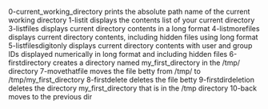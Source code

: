 0-current_working_directory prints the absolute path name of the current working directory
1-listit displays the contents list of your current directory
3-listfiles displays current directory contents in a long format
4-listmorefiles displays current directory contents, including hidden files using long format
5-listfilesdigitonly displays current directory contents with user and group IDs displayed numerically in long format and including hidden files
6-firstdirectory creates a directory named my_first_directory in the /tmp/ directory
7-movethatfile moves the file betty from /tmp/ to /tmp/my_first_directory
8-firstdelete deletes the file betty
9-firstdirdeletion deletes the directory my_first_directory that is in the /tmp directory
10-back moves to the previous dir
